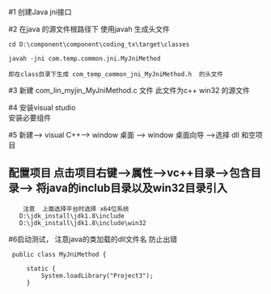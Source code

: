 #1 创建Java jni接口
 
#2  在java 的源文件根路径下  使用javah 生成头文件

    cd D:\component\component\coding_tx\target\classes

    javah -jni com.temp.common.jni.MyJniMethod  
    
    即在class目录下生成 com_temp_common_jni_MyJniMethod.h  的头文件
    
#3 新建  com_lin_myjin_MyJniMethod.c 文件
          此文件为c++  win32 的源文件

#4  安装visual studio  
    安装必要组件
    
#5  新建-->  visual C++--> window 桌面 -->  window 桌面向导 -->选择 dll 和空项目

   ## 配置项目     点击项目右键-->属性-->vc++目录-->包含目录--> 将java的inclub目录以及win32目录引入
        注意  上面选择平台时选择 x64位系统
       D:\jdk_install\jdk1.8\include
       D:\jdk_install\jdk1.8\include\win32 
#6启动测试， 注意java的类加载的dll文件名  防止出错

     public class MyJniMethod {
     
         static {
             System.loadLibrary("Project3");
         }
         


